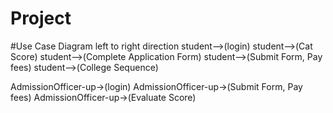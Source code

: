 # Project 
#Use Case Diagram
left to right direction
student-->(login)
student-->(Cat Score)
student-->(Complete Application Form)
student-->(Submit Form, Pay fees)
student-->(College Sequence)



AdmissionOfficer-up->(login)
AdmissionOfficer-up->(Submit Form, Pay fees)
AdmissionOfficer-up->(Evaluate Score)

